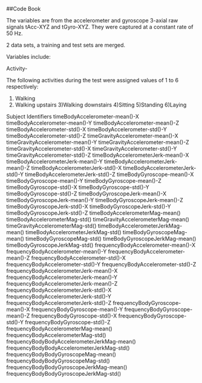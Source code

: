 ##Code Book

The variables are from the accelerometer and gyroscope 3-axial raw signals tAcc-XYZ and tGyro-XYZ. 
They were captured at a constant rate of 50 Hz. 


2 data sets, a training and test sets are merged. 
 
Variables  include:

Activity- 

The following activities during the test were assigned values of 1 to 6 respectively:
1) Walking
2) Walking upstairs
3)Walking downstairs
4)Sitting
5)Standing
6)Laying


Subject
Identifiers
timeBodyAccelerometer-mean()-X
timeBodyAccelerometer-mean()-Y
timeBodyAccelerometer-mean()-Z
timeBodyAccelerometer-std()-X
timeBodyAccelerometer-std()-Y
timeBodyAccelerometer-std()-Z
timeGravityAccelerometer-mean()-X
timeGravityAccelerometer-mean()-Y
timeGravityAccelerometer-mean()-Z
timeGravityAccelerometer-std()-X
timeGravityAccelerometer-std()-Y
timeGravityAccelerometer-std()-Z
timeBodyAccelerometerJerk-mean()-X
timeBodyAccelerometerJerk-mean()-Y
timeBodyAccelerometerJerk-mean()-Z
timeBodyAccelerometerJerk-std()-X
timeBodyAccelerometerJerk-std()-Y
timeBodyAccelerometerJerk-std()-Z
timeBodyGyroscope-mean()-X
timeBodyGyroscope-mean()-Y
timeBodyGyroscope-mean()-Z
timeBodyGyroscope-std()-X
timeBodyGyroscope-std()-Y
timeBodyGyroscope-std()-Z
timeBodyGyroscopeJerk-mean()-X
timeBodyGyroscopeJerk-mean()-Y
timeBodyGyroscopeJerk-mean()-Z
timeBodyGyroscopeJerk-std()-X
timeBodyGyroscopeJerk-std()-Y
timeBodyGyroscopeJerk-std()-Z
timeBodyAccelerometerMag-mean()
timeBodyAccelerometerMag-std()
timeGravityAccelerometerMag-mean()
timeGravityAccelerometerMag-std()
timeBodyAccelerometerJerkMag-mean()
timeBodyAccelerometerJerkMag-std()
timeBodyGyroscopeMag-mean()
timeBodyGyroscopeMag-std()
timeBodyGyroscopeJerkMag-mean()
timeBodyGyroscopeJerkMag-std()
frequencyBodyAccelerometer-mean()-X
frequencyBodyAccelerometer-mean()-Y
frequencyBodyAccelerometer-mean()-Z
frequencyBodyAccelerometer-std()-X
frequencyBodyAccelerometer-std()-Y
frequencyBodyAccelerometer-std()-Z
frequencyBodyAccelerometerJerk-mean()-X
frequencyBodyAccelerometerJerk-mean()-Y
frequencyBodyAccelerometerJerk-mean()-Z
frequencyBodyAccelerometerJerk-std()-X
frequencyBodyAccelerometerJerk-std()-Y
frequencyBodyAccelerometerJerk-std()-Z
frequencyBodyGyroscope-mean()-X
frequencyBodyGyroscope-mean()-Y
frequencyBodyGyroscope-mean()-Z
frequencyBodyGyroscope-std()-X
frequencyBodyGyroscope-std()-Y
frequencyBodyGyroscope-std()-Z
frequencyBodyAccelerometerMag-mean()
frequencyBodyAccelerometerMag-std()
frequencyBodyBodyAccelerometerJerkMag-mean()
frequencyBodyBodyAccelerometerJerkMag-std()
frequencyBodyBodyGyroscopeMag-mean()
frequencyBodyBodyGyroscopeMag-std()
frequencyBodyBodyGyroscopeJerkMag-mean()
frequencyBodyBodyGyroscopeJerkMag-std()



